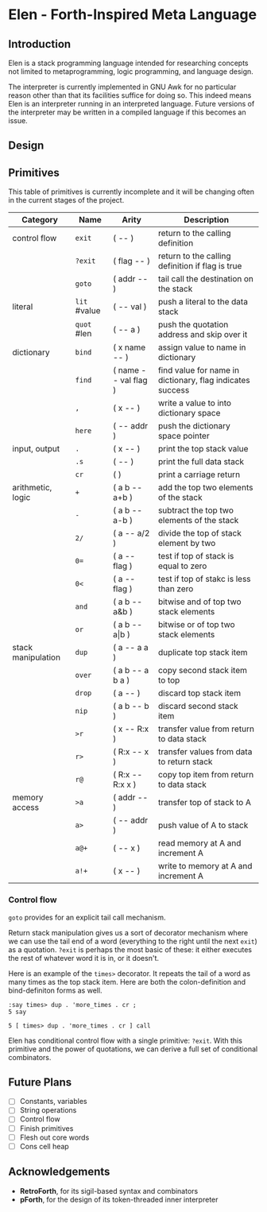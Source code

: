 # Elen - Forth-Inspired Meta Language

## Introduction

Elen is a stack programming language intended for researching
concepts not limited to metaprogramming, logic programming, and language design.

The interpreter is currently implemented in GNU Awk
for no particular reason other than that its facilities suffice for doing so.
This indeed means Elen is an interpreter running in an interpreted language.
Future versions of the interpreter may be written in a compiled language
if this becomes an issue.

## Design

## Primitives

This table of primitives is currently incomplete
and it will be changing often in the current stages of the project.

| Category | Name | Arity | Description
|-|-|-|-
| control flow | `exit` | ( -- ) | return to the calling definition
| | `?exit` | ( flag -- ) | return to the calling definition if flag is true
| | `goto` | ( addr -- ) | tail call the destination on the stack
| literal | `lit` #value | ( -- val ) | push a literal to the data stack
| | `quot` #len | ( -- a ) | push the quotation address and skip over it
| dictionary | `bind` | ( x name -- ) | assign value to name in dictionary
| | `find` | ( name -- val flag ) | find value for name in dictionary, flag indicates success
| | `,` | ( x --  ) | write a value to into dictionary space
| | `here` | ( -- addr ) | push the dictionary space pointer
| input, output | `.` | ( x -- ) | print the top stack value
| | `.s` | ( -- ) | print the full data stack
| | `cr ` | ( ) | print a carriage return
| arithmetic, logic | `+` | ( a b -- a+b ) | add the top two elements of the stack
| | `-` | ( a b -- a-b ) | subtract the top two elements of the stack
| | `2/` | ( a -- a/2 ) | divide the top of stack element by two
| | `0=` | ( a -- flag ) | test if top of stack is equal to zero
| | `0<` | ( a -- flag ) | test if top of stakc is less than zero
| | `and` | ( a b -- a&b ) | bitwise and of top two stack elements
| | `or` | ( a b -- a\|b ) | bitwise or of top two stack elements
| stack manipulation | `dup` | ( a -- a a ) | duplicate top stack item
| | `over` | ( a b -- a b a ) | copy second stack item to top
| | `drop` | ( a -- ) | discard top stack item
| | `nip` | ( a b -- b ) | discard second stack item
| | `>r` | ( x -- R:x ) | transfer value from return to data stack
| | `r>` | ( R:x -- x ) | transfer values from data to return stack
| | `r@` | ( R:x -- R:x x ) | copy top item from return to data stack
| memory access | `>a` | ( addr -- ) | transfer top of stack to A
| | `a>` | ( -- addr ) | push value of A to stack
| | `a@+` | ( -- x ) | read memory at A and increment A
| | `a!+` | ( x -- ) | write to memory at A and increment A


### Control flow

`goto` provides for an explicit tail call mechanism.

Return stack manipulation gives us a sort of decorator mechanism
where we can use the tail end of a word
(everything to the right until the next `exit`)
as a quotation.
`?exit` is perhaps the most basic of these:
it either executes the rest of whatever word it is in,
or it doesn't.

Here is an example of the `times>` decorator.
It repeats the tail of a word
as many times as the top stack item.
Here are both the colon-definition and bind-definiton forms as well.
```
:say times> dup . 'more_times . cr ;
5 say

5 [ times> dup . 'more_times . cr ] call
```

Elen has conditional control flow with a single primitive: `?exit`.
With this primitive and the power of quotations,
we can derive a full set of conditional combinators.

## Future Plans

- [ ] Constants, variables
- [ ] String operations
- [ ] Control flow
- [ ] Finish primitives
- [ ] Flesh out core words
- [ ] Cons cell heap

## Acknowledgements

- **RetroForth**, for its sigil-based syntax and combinators
- **pForth**, for the design of its token-threaded inner interpreter